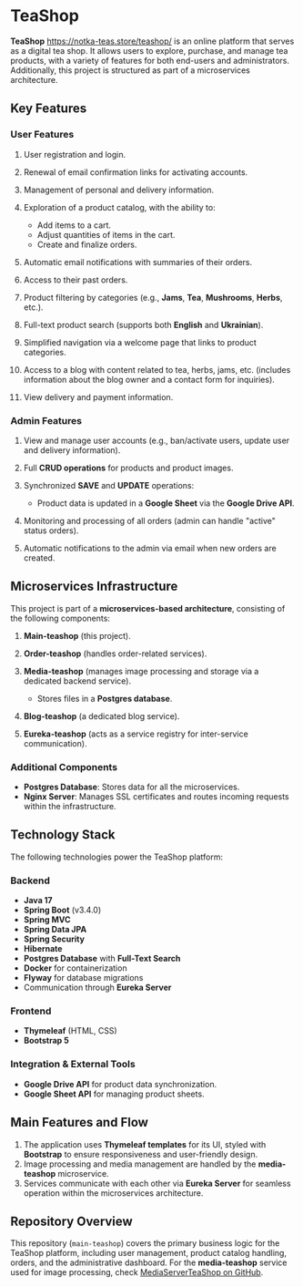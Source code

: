 # TeaShop
**TeaShop** https://notka-teas.store/teashop/ is an online platform that serves as a digital tea shop. 
It allows users to explore, purchase, and manage tea products, with a variety of features for both end-users and administrators. 
Additionally, this project is structured as part of a microservices architecture.
## **Key Features**
### **User Features**
1. User registration and login.
2. Renewal of email confirmation links for activating accounts.
3. Management of personal and delivery information.
4. Exploration of a product catalog, with the ability to:
    - Add items to a cart.
    - Adjust quantities of items in the cart.
    - Create and finalize orders.

5. Automatic email notifications with summaries of their orders.
6. Access to their past orders.
7. Product filtering by categories (e.g., **Jams**, **Tea**, **Mushrooms**, **Herbs**, etc.).
8. Full-text product search (supports both **English** and **Ukrainian**).
9. Simplified navigation via a welcome page that links to product categories.
10. Access to a blog with content related to tea, herbs, jams, etc. (includes information about the blog owner and a contact form for inquiries).
11. View delivery and payment information.

### **Admin Features**
1. View and manage user accounts (e.g., ban/activate users, update user and delivery information).
2. Full **CRUD operations** for products and product images.
3. Synchronized **SAVE** and **UPDATE** operations:
    - Product data is updated in a **Google Sheet** via the **Google Drive API**.

4. Monitoring and processing of all orders (admin can handle "active" status orders).
5. Automatic notifications to the admin via email when new orders are created.

## **Microservices Infrastructure**
This project is part of a **microservices-based architecture**, consisting of the following components:
1. **Main-teashop** (this project).
2. **Order-teashop** (handles order-related services).
3. **Media-teashop** (manages image processing and storage via a dedicated backend service).
    - Stores files in a **Postgres database**.

4. **Blog-teashop** (a dedicated blog service).
5. **Eureka-teashop** (acts as a service registry for inter-service communication).

### **Additional Components**
- **Postgres Database**: Stores data for all the microservices.
- **Nginx Server**: Manages SSL certificates and routes incoming requests within the infrastructure.

## **Technology Stack**
The following technologies power the TeaShop platform:
### **Backend**
- **Java 17**
- **Spring Boot** (v3.4.0)
- **Spring MVC**
- **Spring Data JPA**
- **Spring Security**
- **Hibernate**
- **Postgres Database** with **Full-Text Search**
- **Docker** for containerization
- **Flyway** for database migrations
- Communication through **Eureka Server**

### **Frontend**
- **Thymeleaf** (HTML, CSS)
- **Bootstrap 5**

### **Integration & External Tools**
- **Google Drive API** for product data synchronization.
- **Google Sheet API** for managing product sheets.

## **Main Features and Flow**
1. The application uses **Thymeleaf templates** for its UI, styled with **Bootstrap** to ensure responsiveness and user-friendly design.
2. Image processing and media management are handled by the **media-teashop** microservice.
3. Services communicate with each other via **Eureka Server** for seamless operation within the microservices architecture.

## **Repository Overview**
This repository (`main-teashop`) covers the primary business logic for the TeaShop platform, including user management, product catalog handling, orders, and the administrative dashboard.
For the **media-teashop** service used for image processing, check [MediaServerTeaShop on GitHub]().